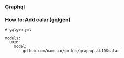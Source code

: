 ### Graphql


### How to: Add calar (gqlgen)
```
# gqlgen.yml

models:
  UUID:
    model:
      - github.com/namo-io/go-kit/graphql.UUIDScalar

```